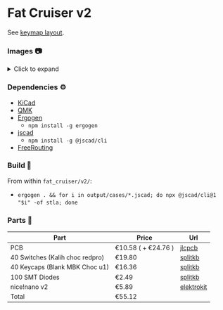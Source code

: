 # Fat Cruiser v2

<div align="center">

<!-- ![Logo](./images/fat_cruiser_v2.png) -->

</div>

See [keymap layout](./qmk/readme.md).

### Images :camera:

<details>
  <summary>Click to expand</summary>
  <div align="center">
    <img src="./images/kicad.jpg" />
  </div>
<div align="center">
</details>

### Dependencies :gear:

- [KiCad](https://www.kicad.org/)
- [QMK](https://qmk.fm/)
- [Ergogen](https://github.com/berigora/ergogen)
    - `npm install -g ergogen`
- [jscad](https://github.com/jscad/OpenJSCAD.org)
    - `npm install -g @jscad/cli`
- [FreeRouting](https://freerouting.org/)

### Build :hammer:

From within `fat_cruiser/v2/`:

- `ergogen . && for i in output/cases/*.jscad; do npx @jscad/cli@1 "$i" -of stla; done`

### Parts :nut_and_bolt:

| Part                                                    | Price                  | Url                                                                                                                        |
|----------------                                         | ---------------        | ---------------                                                                                                            |
| PCB                                                     | €10.58 ( + €24.76 )    | [jlcpcb](https://jlcpcb.com/)                                                                                              |
| 40 Switches (Kalih choc redpro)                         | €19.80                 | [splitkb](https://splitkb.com/products/kailh-low-profile-choc-switches?variant=47265452458331)                             |
| 40 Keycaps (Blank MBK Choc u1)                          | €16.36                 | [splitkb](https://splitkb.com/products/blank-mbk-choc-low-profile-keycaps?variant=31811491987533)                          |
| 100 SMT Diodes                                          | €2.49                  | [splitkb](https://splitkb.com/products/smd-diodes?variant=42283984027907)                                                  |
| nice!nano v2                                            | €5.89                  | [elektrokit](https://www.electrokit.com/en/raspberry-pi-pico-h)                                                            |
| Total                                                   | €55.12                 |                                                                                                                            |
